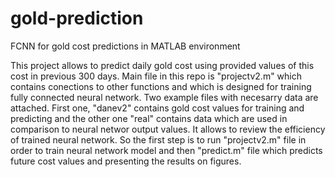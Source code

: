 # gold-prediction
FCNN for gold cost predictions in MATLAB environment

This project allows to predict daily gold cost using provided values of this cost in previous 300 days.
Main file in this repo is "projectv2.m" which contains conections to other functions and which is designed for training fully connected neural network.
Two example files with necesarry data are attached. First one, "danev2" contains gold cost values for training and predicting and the other one "real" contains data which are used in comparison to neural networ output values. It allows to review the efficiency of trained neural network.
So the first step is to run "projectv2.m" file in order to train neural network model and then "predict.m" file which predicts future cost values and presenting the results on figures.
